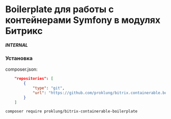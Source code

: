 # Boilerplate для работы с контейнерами Symfony в модулях Битрикс

***INTERNAL***

### Установка

composer.json:

```json
    "repositories": [
        {
            "type": "git",
            "url": "https://github.com/proklung/bitrix.containerable.boilerplate"
        }
    ]
```

```bash
composer require proklung/bitrix-containerable-boilerplate
```
